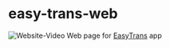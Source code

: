 # easy-trans-web
![Website-Video](website.gif)
Web page for [EasyTrans](https://github.com/khuzema786/EasyTrans-QR_MAP) app